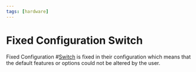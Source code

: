 ```yaml
---
tags: [hardware]
---
```


# Fixed Configuration Switch

Fixed Configuration #[Switch](202207051907.md) is fixed in their configuration
which means that the default features or options could not be altered by the
user.
